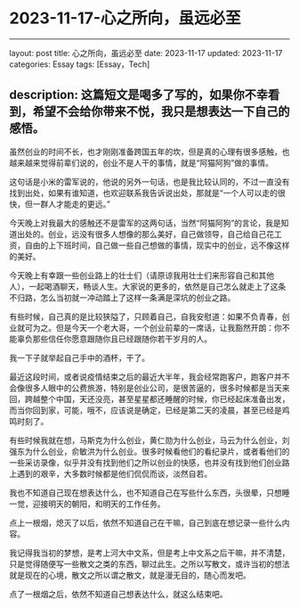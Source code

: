 # 2023-11-17-心之所向，虽远必至

---
layout: post
title: 心之所向，虽远必至
date: 2023-11-17
updated: 2023-11-17
categories: Essay
tags: [Essay，Tech]

description: 这篇短文是喝多了写的，如果你不幸看到，希望不会给你带来不悦，我只是想表达一下自己的感悟。
---

虽然创业的时间不长，也才刚刚准备跨国五年的坎，但是真的心理有很多感触，也越来越来觉得前辈们说的，创业不是人干的事情，就是“阿猫阿狗”做的事情。

这句话是小米的雷军说的，他说的另外一句话，也是我比较认同的，不过一直没有找到出处，如果有谁知道，也欢迎联系我告诉说出处，那就是“一个人可以走的很快，但一群人才能走的更远。”

今天晚上对我最大的感触还不是雷军的这两句话，当然“阿猫阿狗”的言论，我是知道出处的。创业，远没有很多人想像的那么美好，自己做领导，自己给自己花工资，自由的上下班时间，自己做一些自己想做的事情，现实中的创业，远不像这样的美好。

今天晚上有幸跟一些创业路上的壮士们（请原谅我用壮士们来形容自己和其他人），一起喝酒聊天，畅谈人生。大家说的更多的，依然是自己怎么就走上了这条不归路，怎么当初就一冲动踏上了这样一条满是深坑的创业之路。

有些时候，自己真的是比较狭隘了，只顾着自己，自我安慰道：如果不负青春，创业就可为之。但是今天一个老大哥，一个创业前辈的一席话，让我豁然开朗：你不能辜负那些信任你愿意跟随你且已经跟随你若干岁月的人。

我一下子就举起自己手中的酒杯，干了。

最近这段时间，或者说疫情结束之后的最近大半年，我会经常跑客户，跑客户并不会像很多人眼中的公费旅游，特别是创业公司，是很苦逼的，很多时候都是当天来回，跨越整个中国，天还没亮，甚至星星都还睡醒的时候，你已经起床准备出发，而当你回到家，可能，哦不，应该说是确定，已经是第二天的凌晨，甚至已经是鸡鸣时刻了。

有些时候我就在想，马斯克为什么创业，黄仁勋为什么创业，马云为什么创业，刘强东为什么创业，俞敏洪为什么创业。很多时候看他们的看纪录片，或者看他们的一些采访录像，似乎并没有找到他们之所以创业的快感，也并没有找到他们创业路上遇到的艰辛，大多数时候都是他们侃侃而谈，淡然自若。

我也不知道自己现在想表达什么，也不知道自己在写些什么东西，头很晕，只想睡一觉，迎接明天的朝阳，和明天的工作任务。

点上一根烟，熄灭了以后，依然不知道自己在干嘛，自己到底在想记录一些什么内容。

我记得我当初的梦想，是考上河大中文系，但是考上中文系之后干嘛，并不清楚，只是觉得随便写一些散文之类的东西，聊过此生。之所以写散文，或许当初的想法就是现在的心境，散文之所以谓之散文，就是漫无目的，随心而发吧。

点了一根烟之后，依然不知道自己想表达什么，就这么结束吧。

